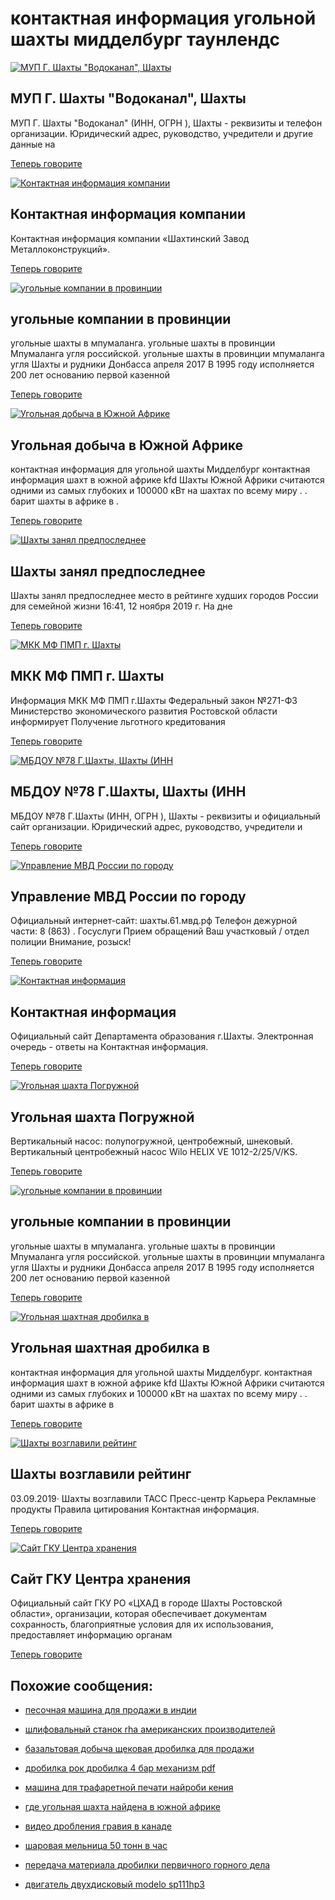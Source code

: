 # контактная информация угольной шахты мидделбург таунлендс
<a href="https://mnn.zoosnet.net/LR/Chatpre.aspx?id=MNN94995150&p=https://ateliertankink.nl/" target="_blank">![МУП Г. Шахты "Водоканал", Шахты ](https://github.com/aggregatecrushing/img/raw/main/534.jpg)</a>
## МУП Г. Шахты "Водоканал", Шахты 
МУП Г. Шахты "Водоканал" (ИНН, ОГРН ), Шахты - реквизиты и телефон организации. Юридический адрес, руководство, учредители и другие данные на 
<a href="https://mnn.zoosnet.net/LR/Chatpre.aspx?id=MNN94995150&p=https://ateliertankink.nl/" target="_blank">Теперь говорите</a>
<a href="https://mnn.zoosnet.net/LR/Chatpre.aspx?id=MNN94995150&p=https://ateliertankink.nl/" target="_blank">![Контактная информация компании ](https://github.com/aggregatecrushing/img/raw/main/302.jpg)</a>
## Контактная информация компании 
Контактная информация компании «Шахтинский Завод Металлоконструкций».
<a href="https://mnn.zoosnet.net/LR/Chatpre.aspx?id=MNN94995150&p=https://ateliertankink.nl/" target="_blank">Теперь говорите</a>
<a href="https://mnn.zoosnet.net/LR/Chatpre.aspx?id=MNN94995150&p=https://ateliertankink.nl/" target="_blank">![угольные компании в провинции ](https://github.com/aggregatecrushing/img/raw/main/461.jpg)</a>
## угольные компании в провинции 
угольные шахты в мпумаланга. угольные шахты в провинции Мпумаланга угля российской. угольные шахты в провинции мпумаланга угля Шахты и рудники Донбасса апреля 2017 В 1995 году исполняется 200 лет основанию первой казенной
<a href="https://mnn.zoosnet.net/LR/Chatpre.aspx?id=MNN94995150&p=https://ateliertankink.nl/" target="_blank">Теперь говорите</a>
<a href="https://mnn.zoosnet.net/LR/Chatpre.aspx?id=MNN94995150&p=https://ateliertankink.nl/" target="_blank">![Угольная добыча в Южной Африке ](https://github.com/aggregatecrushing/img/raw/main/556.jpg)</a>
## Угольная добыча в Южной Африке 
контактная информация для угольной шахты Мидделбург контактная информация шахт в южной африке kfd Шахты Южной Африки считаются одними из самых глубоких и 100000 кВт на шахтах по всему миру . . барит шахты в африке в .
<a href="https://mnn.zoosnet.net/LR/Chatpre.aspx?id=MNN94995150&p=https://ateliertankink.nl/" target="_blank">Теперь говорите</a>
<a href="https://mnn.zoosnet.net/LR/Chatpre.aspx?id=MNN94995150&p=https://ateliertankink.nl/" target="_blank">![Шахты занял предпоследнее ](https://github.com/aggregatecrushing/img/raw/main/692.jpg)</a>
## Шахты занял предпоследнее 
Шахты занял предпоследнее место в рейтинге худших городов России для семейной жизни 16:41, 12 ноября 2019 г. На дне
<a href="https://mnn.zoosnet.net/LR/Chatpre.aspx?id=MNN94995150&p=https://ateliertankink.nl/" target="_blank">Теперь говорите</a>
<a href="https://mnn.zoosnet.net/LR/Chatpre.aspx?id=MNN94995150&p=https://ateliertankink.nl/" target="_blank">![МКК МФ ПМП г. Шахты](https://github.com/aggregatecrushing/img/raw/main/478.jpg)</a>
## МКК МФ ПМП г. Шахты
Информация МКК МФ ПМП г.Шахты Федеральный закон №271-ФЗ Министерство экономического развития Ростовской области информирует Получение льготного кредитования
<a href="https://mnn.zoosnet.net/LR/Chatpre.aspx?id=MNN94995150&p=https://ateliertankink.nl/" target="_blank">Теперь говорите</a>
<a href="https://mnn.zoosnet.net/LR/Chatpre.aspx?id=MNN94995150&p=https://ateliertankink.nl/" target="_blank">![МБДОУ №78 Г.Шахты, Шахты (ИНН ](https://github.com/aggregatecrushing/img/raw/main/512.jpg)</a>
## МБДОУ №78 Г.Шахты, Шахты (ИНН 
МБДОУ №78 Г.Шахты (ИНН, ОГРН ), Шахты - реквизиты и официальный сайт организации. Юридический адрес, руководство, учредители и 
<a href="https://mnn.zoosnet.net/LR/Chatpre.aspx?id=MNN94995150&p=https://ateliertankink.nl/" target="_blank">Теперь говорите</a>
<a href="https://mnn.zoosnet.net/LR/Chatpre.aspx?id=MNN94995150&p=https://ateliertankink.nl/" target="_blank">![Управление МВД России по городу ](https://github.com/aggregatecrushing/img/raw/main/608.jpg)</a>
## Управление МВД России по городу 
Официальный интернет-сайт: шахты.61.мвд.рф Телефон дежурной части: 8 (863) . Госуслуги Прием обращений Ваш участковый / отдел полиции Внимание, розыск!
<a href="https://mnn.zoosnet.net/LR/Chatpre.aspx?id=MNN94995150&p=https://ateliertankink.nl/" target="_blank">Теперь говорите</a>
<a href="https://mnn.zoosnet.net/LR/Chatpre.aspx?id=MNN94995150&p=https://ateliertankink.nl/" target="_blank">![Контактная информация ](https://github.com/aggregatecrushing/img/raw/main/394.jpg)</a>
## Контактная информация 
Официальный сайт Департамента образования г.Шахты. Электронная очередь - ответы на Контактная информация.
<a href="https://mnn.zoosnet.net/LR/Chatpre.aspx?id=MNN94995150&p=https://ateliertankink.nl/" target="_blank">Теперь говорите</a>
<a href="https://mnn.zoosnet.net/LR/Chatpre.aspx?id=MNN94995150&p=https://ateliertankink.nl/" target="_blank">![Угольная шахта Погружной ](https://github.com/aggregatecrushing/img/raw/main/260.jpg)</a>
## Угольная шахта Погружной 
Вертикальный насос: полупогружной, центробежный, шнековый. Вертикальный центробежный насос Wilo HELIX VE 1012-2/25/V/KS.
<a href="https://mnn.zoosnet.net/LR/Chatpre.aspx?id=MNN94995150&p=https://ateliertankink.nl/" target="_blank">Теперь говорите</a>
<a href="https://mnn.zoosnet.net/LR/Chatpre.aspx?id=MNN94995150&p=https://ateliertankink.nl/" target="_blank">![угольные компании в провинции ](https://github.com/aggregatecrushing/img/raw/main/432.jpg)</a>
## угольные компании в провинции 
угольные шахты в мпумаланга. угольные шахты в провинции Мпумаланга угля российской. угольные шахты в провинции мпумаланга угля Шахты и рудники Донбасса апреля 2017 В 1995 году исполняется 200 лет основанию первой казенной
<a href="https://mnn.zoosnet.net/LR/Chatpre.aspx?id=MNN94995150&p=https://ateliertankink.nl/" target="_blank">Теперь говорите</a>
<a href="https://mnn.zoosnet.net/LR/Chatpre.aspx?id=MNN94995150&p=https://ateliertankink.nl/" target="_blank">![Угольная шахтная дробилка в ](https://github.com/aggregatecrushing/img/raw/main/654.jpg)</a>
## Угольная шахтная дробилка в 
контактная информация для угольной шахты Мидделбург. контактная информация шахт в южной африке kfd Шахты Южной Африки считаются одними из самых глубоких и 100000 кВт на шахтах по всему миру . . барит шахты в африке в 
<a href="https://mnn.zoosnet.net/LR/Chatpre.aspx?id=MNN94995150&p=https://ateliertankink.nl/" target="_blank">Теперь говорите</a>
<a href="https://mnn.zoosnet.net/LR/Chatpre.aspx?id=MNN94995150&p=https://ateliertankink.nl/" target="_blank">![Шахты возглавили рейтинг ](https://github.com/aggregatecrushing/img/raw/main/692.jpg)</a>
## Шахты возглавили рейтинг 
03.09.2019· Шахты возглавили ТАСС Пресс-центр Карьера Рекламные продукты Правила цитирования Контактная информация.
<a href="https://mnn.zoosnet.net/LR/Chatpre.aspx?id=MNN94995150&p=https://ateliertankink.nl/" target="_blank">Теперь говорите</a>
<a href="https://mnn.zoosnet.net/LR/Chatpre.aspx?id=MNN94995150&p=https://ateliertankink.nl/" target="_blank">![Сайт ГКУ Центра хранения ](https://github.com/aggregatecrushing/img/raw/main/525.jpg)</a>
## Сайт ГКУ Центра хранения 
Официальный сайт ГКУ РО «ЦХАД в городе Шахты Ростовской области», организации, которая обеспечивает документам сохранность, благоприятные условия для их использования, предоставляет информацию органам 
<a href="https://mnn.zoosnet.net/LR/Chatpre.aspx?id=MNN94995150&p=https://ateliertankink.nl/" target="_blank">Теперь говорите</a>
## Похожие сообщения:
* [песочная машина для продажи в индии](%D0%BF%D0%B5%D1%81%D0%BE%D1%87%D0%BD%D0%B0%D1%8F%20%D0%BC%D0%B0%D1%88%D0%B8%D0%BD%D0%B0%20%D0%B4%D0%BB%D1%8F%20%D0%BF%D1%80%D0%BE%D0%B4%D0%B0%D0%B6%D0%B8%20%D0%B2%20%D0%B8%D0%BD%D0%B4%D0%B8%D0%B8.md)
* [шлифовальный станок rha американских производителей](%D1%88%D0%BB%D0%B8%D1%84%D0%BE%D0%B2%D0%B0%D0%BB%D1%8C%D0%BD%D1%8B%D0%B9%20%D1%81%D1%82%D0%B0%D0%BD%D0%BE%D0%BA%20rha%20%D0%B0%D0%BC%D0%B5%D1%80%D0%B8%D0%BA%D0%B0%D0%BD%D1%81%D0%BA%D0%B8%D1%85%20%D0%BF%D1%80%D0%BE%D0%B8%D0%B7%D0%B2%D0%BE%D0%B4%D0%B8%D1%82%D0%B5%D0%BB%D0%B5%D0%B9.md)
* [базальтовая добыча щековая дробилка для продажи](%D0%B1%D0%B0%D0%B7%D0%B0%D0%BB%D1%8C%D1%82%D0%BE%D0%B2%D0%B0%D1%8F%20%D0%B4%D0%BE%D0%B1%D1%8B%D1%87%D0%B0%20%D1%89%D0%B5%D0%BA%D0%BE%D0%B2%D0%B0%D1%8F%20%D0%B4%D1%80%D0%BE%D0%B1%D0%B8%D0%BB%D0%BA%D0%B0%20%D0%B4%D0%BB%D1%8F%20%D0%BF%D1%80%D0%BE%D0%B4%D0%B0%D0%B6%D0%B8.md)
* [дробилка рок дробилка 4 бар механизм pdf](%D0%B4%D1%80%D0%BE%D0%B1%D0%B8%D0%BB%D0%BA%D0%B0%20%D1%80%D0%BE%D0%BA%20%D0%B4%D1%80%D0%BE%D0%B1%D0%B8%D0%BB%D0%BA%D0%B0%204%20%D0%B1%D0%B0%D1%80%20%D0%BC%D0%B5%D1%85%D0%B0%D0%BD%D0%B8%D0%B7%D0%BC%20pdf.md)
* [машина для трафаретной печати найроби кения](%D0%BC%D0%B0%D1%88%D0%B8%D0%BD%D0%B0%20%D0%B4%D0%BB%D1%8F%20%D1%82%D1%80%D0%B0%D1%84%D0%B0%D1%80%D0%B5%D1%82%D0%BD%D0%BE%D0%B9%20%D0%BF%D0%B5%D1%87%D0%B0%D1%82%D0%B8%20%D0%BD%D0%B0%D0%B9%D1%80%D0%BE%D0%B1%D0%B8%20%D0%BA%D0%B5%D0%BD%D0%B8%D1%8F.md)
* [где угольная шахта найдена в южной африке](%D0%B3%D0%B4%D0%B5%20%D1%83%D0%B3%D0%BE%D0%BB%D1%8C%D0%BD%D0%B0%D1%8F%20%D1%88%D0%B0%D1%85%D1%82%D0%B0%20%D0%BD%D0%B0%D0%B9%D0%B4%D0%B5%D0%BD%D0%B0%20%D0%B2%20%D1%8E%D0%B6%D0%BD%D0%BE%D0%B9%20%D0%B0%D1%84%D1%80%D0%B8%D0%BA%D0%B5.md)
* [видео дробления гравия в канаде](%D0%B2%D0%B8%D0%B4%D0%B5%D0%BE%20%D0%B4%D1%80%D0%BE%D0%B1%D0%BB%D0%B5%D0%BD%D0%B8%D1%8F%20%D0%B3%D1%80%D0%B0%D0%B2%D0%B8%D1%8F%20%D0%B2%20%D0%BA%D0%B0%D0%BD%D0%B0%D0%B4%D0%B5.md)
* [шаровая мельница 50 тонн в час](%D1%88%D0%B0%D1%80%D0%BE%D0%B2%D0%B0%D1%8F%20%D0%BC%D0%B5%D0%BB%D1%8C%D0%BD%D0%B8%D1%86%D0%B0%2050%20%D1%82%D0%BE%D0%BD%D0%BD%20%D0%B2%20%D1%87%D0%B0%D1%81.md)
* [передача материала дробилки первичного горного дела](%D0%BF%D0%B5%D1%80%D0%B5%D0%B4%D0%B0%D1%87%D0%B0%20%D0%BC%D0%B0%D1%82%D0%B5%D1%80%D0%B8%D0%B0%D0%BB%D0%B0%20%D0%B4%D1%80%D0%BE%D0%B1%D0%B8%D0%BB%D0%BA%D0%B8%20%D0%BF%D0%B5%D1%80%D0%B2%D0%B8%D1%87%D0%BD%D0%BE%D0%B3%D0%BE%20%D0%B3%D0%BE%D1%80%D0%BD%D0%BE%D0%B3%D0%BE%20%D0%B4%D0%B5%D0%BB%D0%B0.md)
* [двигатель двухдисковый modelo sp111hp3](%D0%B4%D0%B2%D0%B8%D0%B3%D0%B0%D1%82%D0%B5%D0%BB%D1%8C%20%D0%B4%D0%B2%D1%83%D1%85%D0%B4%D0%B8%D1%81%D0%BA%D0%BE%D0%B2%D1%8B%D0%B9%20modelo%20sp111hp3.md)
